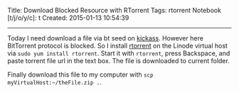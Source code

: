 Title: Download Blocked Resource with RTorrent
Tags: rtorrent
Notebook [t/j/o/y/c]: t
Created: 2015-01-13 10:54:39

------

Today I need download a file via bt seed on [kickass](http://kickass.so/).
However here BitTorrent protocol is blocked.
So I install [rtorrent](https://github.com/rakshasa/rtorrent) on the Linode virtual host via `sudo yum install rtorrent`.
Start it with `rtorrent`, press Backspace, and paste torrent file url in the text box.
The file is downloaded to current folder.

Finally download this file to my computer with `scp myVirtualHost:~/theFile.zip .`.
